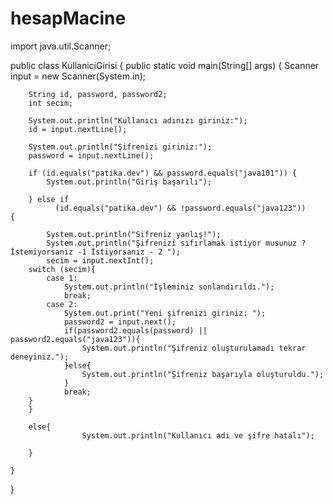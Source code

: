 # hesapMacine
import java.util.Scanner;

public class KullaniciGirisi {
    public static void main(String[] args) {
        Scanner input = new Scanner(System.in);

        String id, password, password2;
        int secim;

        System.out.println("Kullanıcı adınızı giriniz:");
        id = input.nextLine();

        System.out.println("Şifrenizi giriniz:");
        password = input.nextLine();

        if (id.equals("patika.dev") && password.equals("java101")) {
            System.out.println("Giriş başarılı");
            
        } else if
              (id.equals("patika.dev") && !password.equals("java123"))
    {

            System.out.println("Sifreniz yanlış!");
            System.out.println("Şifrenizi sıfırlamak istiyor musunuz ? İstemiyorsanız -1 İstiyorsanız - 2 ");
            secim = input.nextInt();
        switch (secim){
            case 1:
                System.out.println("İşleminiz sonlandırıldı.");
                break;
            case 2:
                System.out.print("Yeni şifrenizi giriniz: ");
                password2 = input.next();
                if(password2.equals(password) || password2.equals("java123")){
                    System.out.println("Şifreniz oluşturulamadı tekrar deneyiniz.");
                }else{
                    System.out.println("Şifreniz başarıyla oluşturuldu.");
                }
                break;
        }
        }

        else{
                    System.out.println("Kullanıcı adı ve şifre hatalı");

        }

    }
}
